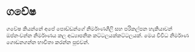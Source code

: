 # ගවේෂ

ගවේෂ කියන්නේ අපේ පොඩ්ඩන්ගේ නිර්මාණශීලි සහ පරිකල්පන හැකියාවන් ඔප්නංවන්න නිර්මාණය කල අධ්‍යාපනික කට්ටලයක්කට්ටලයක්. මෙය විවිධ නිර්මාණ ගොඩනගන්න භාවිතා කරන්න පුළුවන්.